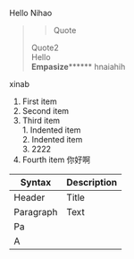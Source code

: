 Hello
Nihao 
> > Quote
> 
> Quote2  
> Hello  
> **Empasize********
hnaiahih

xinab

1. First item
2. Second item
3. Third item  
        1. Indented item  
        2. Indented item  
   3. 2222
4. Fourth item
 你好啊  

| Syntax      | Description |
| ----------- | ----------- |
| Header      | Title       |
| Paragraph   | Text        |
| Pa | 
|A |